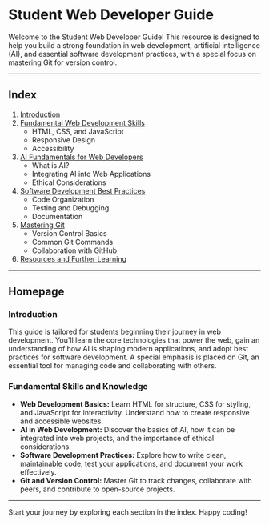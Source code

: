 # Student Web Developer Guide

Welcome to the Student Web Developer Guide! This resource is designed to help you build a strong foundation in web development, artificial intelligence (AI), and essential software development practices, with a special focus on mastering Git for version control.

---

## Index

1. [Introduction](#introduction)
2. [Fundamental Web Development Skills](#fundamental-web-development-skills)
    - HTML, CSS, and JavaScript
    - Responsive Design
    - Accessibility
3. [AI Fundamentals for Web Developers](#ai-fundamentals-for-web-developers)
    - What is AI?
    - Integrating AI into Web Applications
    - Ethical Considerations
4. [Software Development Best Practices](#software-development-best-practices)
    - Code Organization
    - Testing and Debugging
    - Documentation
5. [Mastering Git](#mastering-git)
    - Version Control Basics
    - Common Git Commands
    - Collaboration with GitHub
6. [Resources and Further Learning](#resources-and-further-learning)

---

## Homepage

### Introduction

This guide is tailored for students beginning their journey in web development. You'll learn the core technologies that power the web, gain an understanding of how AI is shaping modern applications, and adopt best practices for software development. A special emphasis is placed on Git, an essential tool for managing code and collaborating with others.

### Fundamental Skills and Knowledge

- **Web Development Basics:** Learn HTML for structure, CSS for styling, and JavaScript for interactivity. Understand how to create responsive and accessible websites.
- **AI in Web Development:** Discover the basics of AI, how it can be integrated into web projects, and the importance of ethical considerations.
- **Software Development Practices:** Explore how to write clean, maintainable code, test your applications, and document your work effectively.
- **Git and Version Control:** Master Git to track changes, collaborate with peers, and contribute to open-source projects.

---

Start your journey by exploring each section in the index. Happy coding!